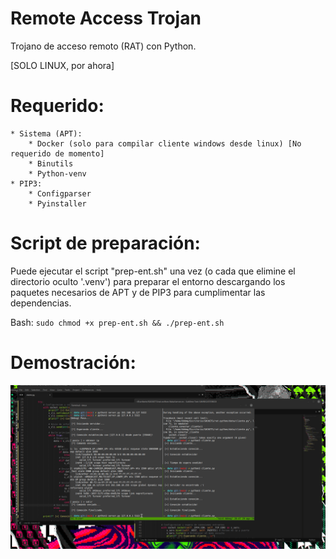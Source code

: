 # Remote Access Trojan
Trojano de acceso remoto (RAT) con Python.

[SOLO LINUX, por ahora]

# Requerido:
	* Sistema (APT):
		* Docker (solo para compilar cliente windows desde linux) [No requerido de momento]
		* Binutils
		* Python-venv
	* PIP3:
		* Configparser
		* Pyinstaller

# Script de preparación:
Puede ejecutar el script "prep-ent.sh" una vez (o cada que elimine el directorio oculto '.venv') para preparar el entorno descargando los paquetes necesarios de APT y de PIP3 para cumplimentar las dependencias.

Bash:
	```
	sudo chmod +x prep-ent.sh && ./prep-ent.sh
	```

# Demostración:
![Demo](https://github.com/bbkmg256/topo-gigio/raw/main/assets/demo.gif)
